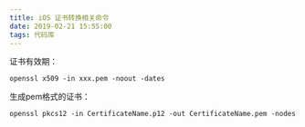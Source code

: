 ```yaml
---
title: iOS 证书转换相关命令
date: 2019-02-21 15:55:00
tags: 代码库
---
```


证书有效期：
```
openssl x509 -in xxx.pem -noout -dates
```
生成pem格式的证书：
```
openssl pkcs12 -in CertificateName.p12 -out CertificateName.pem -nodes
```
